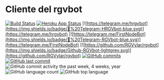 # Cliente del rgvbot
[![Build Status](https://travis-ci.org/RGVylar/rgvbotWithHTML.svg?branch=master)](https://travis-ci.org/RGVylar/rgvbotWithHTML)
[![Heroku App Status](http://heroku-shields.herokuapp.com/rgvbot-with-html)](https://rgvbot-with-html.herokuapp.com)
[![https://telegram.me/hrgvbot](https://img.shields.io/badge/💬%20Telegram-HRGVbot-blue.svg)](https://telegram.me/hrgvbot)
[![https://telegram.me/FirstNodeBot](https://img.shields.io/badge/💬%20Telegram-RGVbot-blue.svg)](https://telegram.me/FirstNodeBot)
[![https://github.com/RGVylar/rgvbot](https://img.shields.io/badge/Github-RGVbot-lightgrey.svg)](https://github.com/RGVylar/rgvbot)
[![GitHub commits](https://img.shields.io/github/commits-since/RGVylar/rgvbotWithHTML/0.0.1.svg)](https://github.com/RGVylar/rgvbotWithHTML/commits/master)
[![GitHub last commit](https://img.shields.io/github/last-commit/RGVylar/rgvbotWithHTML.svg)](https://github.com/RGVylar/rgvbotWithHTML)
![GitHub commit activity the past week, 4 weeks, year](https://img.shields.io/github/commit-activity/y/RGVylar/rgvbotWithHTML.svg)
![GitHub language count](https://img.shields.io/github/languages/count/RGVylar/rgvbotWithHTML.svg)
![GitHub top language](https://img.shields.io/github/languages/top/RGVylar/rgvbotWithHTML.svg)





